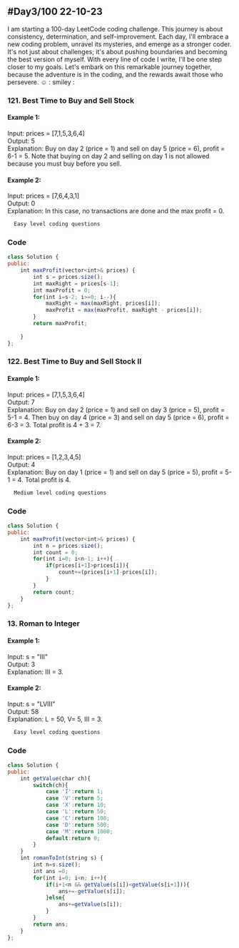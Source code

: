 
## #Day3/100 22-10-23

I am starting a 100-day LeetCode coding challenge. This journey is about consistency, determination, and self-improvement. Each day, I'll embrace a new coding problem, unravel its mysteries, and emerge as a stronger coder. It's not just about challenges; it's about pushing boundaries and becoming the best version of myself. With every line of code I write, I'll be one step closer to my goals. Let's embark on this remarkable journey together, because the adventure is in the coding, and the rewards await those who persevere. ☺️
: smiley : 


### 121. Best Time to Buy and Sell Stock

#### Example 1:

Input: prices = [7,1,5,3,6,4]\
Output: 5\
Explanation: Buy on day 2 (price = 1) and sell on day 5 (price = 6), profit = 6-1 = 5.
Note that buying on day 2 and selling on day 1 is not allowed because you must buy before you sell.

#### Example 2:
Input: prices = [7,6,4,3,1]\
Output: 0\
Explanation: In this case, no transactions are done and the max profit = 0.

```bash
  Easy level coding questions
```


### Code

```javascript
class Solution {
public:
    int maxProfit(vector<int>& prices) {
        int s = prices.size();
        int maxRight = prices[s-1];
        int maxProfit = 0;
        for(int i=s-2; i>=0; i--){
            maxRight = max(maxRight, prices[i]);
            maxProfit = max(maxProfit, maxRight - prices[i]);
        }
        return maxProfit;
        
    }
};
```

### 122. Best Time to Buy and Sell Stock II
#### Example 1:

Input: prices = [7,1,5,3,6,4]\
Output: 7\
Explanation: Buy on day 2 (price = 1) and sell on day 3 (price = 5), profit = 5-1 = 4.
Then buy on day 4 (price = 3) and sell on day 5 (price = 6), profit = 6-3 = 3.
Total profit is 4 + 3 = 7.

#### Example 2:
Input: prices = [1,2,3,4,5]\
Output: 4\
Explanation: Buy on day 1 (price = 1) and sell on day 5 (price = 5), profit = 5-1 = 4.
Total profit is 4.
```bash
  Medium level coding questions
```


### Code

```javascript
class Solution {
public:
    int maxProfit(vector<int>& prices) {
        int n = prices.size();
        int count = 0;
        for(int i=0; i<n-1; i++){
            if(prices[i+1]>prices[i]){
                count+=(prices[i+1]-prices[i]);
            }
        }
        return count;
    }
};
```

### 13. Roman to Integer
#### Example 1:

Input: s = "III"\
Output: 3\
Explanation: III = 3.

#### Example 2:
Input: s = "LVIII"\
Output: 58\
Explanation: L = 50, V= 5, III = 3.
```bash
  Easy level coding questions
```


### Code

```javascript
class Solution {
public:
    int getValue(char ch){
        switch(ch){
            case 'I':return 1;
            case 'V':return 5;
            case 'X':return 10;
            case 'L':return 50;
            case 'C':return 100;
            case 'D':return 500;
            case 'M':return 1000;
            default:return 0;      
        }
    }
    int romanToInt(string s) {
        int n=s.size();
        int ans =0;
        for(int i=0; i<n; i++){
            if(i+1<n && getValue(s[i])<getValue(s[i+1])){
                ans+=-getValue(s[i]);
            }else{
                ans+=getValue(s[i]);
            }
        }
        return ans;
    }
};
```